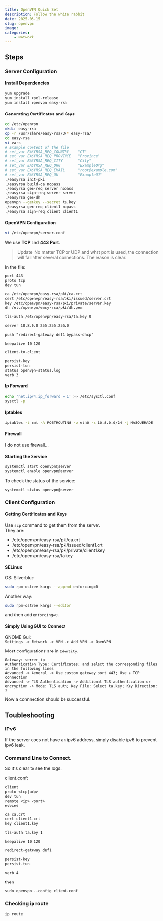 ```yaml
---
title: OpenVPN Quick Set
description: Follow the white rabbit
date: 2025-05-15
slug: openvpn
image: 
categories:
    - Network
---
```


## Steps
### Server Configuration
#### Install Dependencies
```bash
yum upgrade 
yum install epel-release
yum install openvpn easy-rsa
```

#### Generating Certificates and Keys
```bash
cd /etc/openvpn
mkdir easy-rsa
cp -r /usr/share/easy-rsa/3/* easy-rsa/
cd easy-rsa
vi vars
# Example content of the file
# set_var EASYRSA_REQ_COUNTRY    "CT"
# set_var EASYRSA_REQ_PROVINCE   "Province"
# set_var EASYRSA_REQ_CITY       "City"
# set_var EASYRSA_REQ_ORG        "ExampleOrg"
# set_var EASYRSA_REQ_EMAIL      "root@example.com"
# set_var EASYRSA_REQ_OU         "ExampleOU"
./easyrsa init-pki
./easyrsa build-ca nopass
./easyrsa gen-req server nopass
./easyrsa sign-req server server
./easyrsa gen-dh
openvpn --genkey --secret ta.key
./easyrsa gen-req client1 nopass
./easyrsa sign-req client client1
```

#### OpenVPN Configuration
```bash
vi /etc/openvpn/server.conf
```

We use **TCP** and **443 Port**.  

> Update: No matter TCP or UDP and what port is used, the connection will fail after several connections. The reason is clear.  

In the file:  
```txt
port 443
proto tcp
dev tun

ca /etc/openvpn/easy-rsa/pki/ca.crt
cert /etc/openvpn/easy-rsa/pki/issued/server.crt
key /etc/openvpn/easy-rsa/pki/private/server.key
dh /etc/openvpn/easy-rsa/pki/dh.pem

tls-auth /etc/openvpn/easy-rsa/ta.key 0

server 10.8.0.0 255.255.255.0

push "redirect-gateway def1 bypass-dhcp"

keepalive 10 120

client-to-client

persist-key
persist-tun
status openvpn-status.log
verb 3
```

#### Ip Forward
```bash
echo 'net.ipv4.ip_forward = 1' >> /etc/sysctl.conf
sysctl -p
```

#### Iptables
```bash
iptables -t nat -A POSTROUTING -o eth0 -s 10.8.0.0/24 -j MASQUERADE
```

#### Firewall
I do not use firewall...  

#### Starting the Service
```bash
systemctl start openvpn@server
systemctl enable openvpn@server
```

To check the status of the service:  
```bash
systemctl status openvpn@server
```

### Client Configuration
#### Getting Certificates and Keys
Use `scp` command to get them from the server.  
They are:  
- /etc/openvpn/easy-rsa/pki/ca.crt
- /etc/openvpn/easy-rsa/pki/issued/client1.crt
- /etc/openvpn/easy-rsa/pki/private/client1.key
- /etc/openvpn/easy-rsa/ta.key

#### SELinux
OS: Silverblue  

```bash
sudo rpm-ostree kargs --append enforcing=0
```

Another way:  
```bash
sudo rpm-ostree kargs --editor
```
and then add `enforcing=0`.  

#### Simply Using GUI to Connect
GNOME Gui:  
`Settings -> Network -> VPN -> Add VPN -> OpenVPN`  

Most configurations are in `Identity`.  
```
Gateway: server ip
Authentication Type: Certificates; and select the corresponding files in the following lines
Advanced -> General -> Use custom gateway port 443; Use a TCP connection
Advanced -> TLS Authentication -> Additional TLS authentication or encryption -> Mode: TLS auth; Key File: Select ta.key; Key Direction: 1
```

Now a connnection should be successful.  

## Toubleshooting
### IPv6
If the server does not have an ipv6 address, simply disable ipv6 to prevent ipv6 leak.  

### Command Line to Connect.
So it's clear to see the logs.  

client.conf:  
```txt
client
proto <tcp|udp>
dev tun
remote <ip> <port> 
nobind

ca ca.crt
cert client1.crt
key client1.key

tls-auth ta.key 1

keepalive 10 120

redirect-gateway def1

persist-key
persist-tun

verb 4
```

then  
```
sudo openvpn --config client.conf
```
### Checking ip route
```bash
ip route
```


